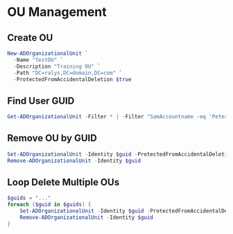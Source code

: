 # OU Management

## Create OU
```powershell
New-ADOrganizationalUnit `
  -Name "TestOU" `
  -Description "Training OU" `
  -Path "DC=ralys,DC=domain,DC=com" `
  -ProtectedFromAccidentalDeletion $true
```

## Find User GUID
```powershell
Get-ADOrganizationalUnit -Filter * | -Filter "SamAccountname -eq 'Peter'"
```

## Remove OU by GUID
```powershell
Set-ADOrganizationalUnit -Identity $guid -ProtectedFromAccidentalDeletion $false
Remove-ADOrganizationalUnit -Identity $guid
```
## Loop Delete Multiple OUs
```powershell
$guids = "..."
foreach ($guid in $guids) {
    Set-ADOrganizationalUnit -Identity $guid -ProtectedFromAccidentalDeletion $false
    Remove-ADOrganizationalUnit -Identity $guid
}
```